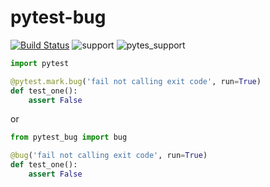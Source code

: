 # pytest-bug

[![Build Status](https://travis-ci.com/tolstislon/pytest-bug.svg?branch=master)](https://travis-ci.com/tolstislon/pytest-bug)
![support](https://img.shields.io/badge/python-3.4%20%7C%203.5%20%7C%203.6%20%7C%203.7%20-blue.svg)
![pytes_support](https://img.shields.io/badge/pytest-3.6.0%20%2B-blue.svg)


```python
import pytest

@pytest.mark.bug('fail not calling exit code', run=True)
def test_one():
    assert False

```

or

```python
from pytest_bug import bug

@bug('fail not calling exit code', run=True)
def test_one():
    assert False
```